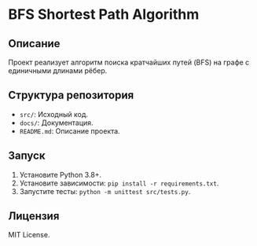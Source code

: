 # BFS Shortest Path Algorithm

## Описание
Проект реализует алгоритм поиска кратчайших путей (BFS) на графе с единичными длинами рёбер.  

## Структура репозитория
- `src/`: Исходный код.
- `docs/`: Документация.
- `README.md`: Описание проекта.  

## Запуск
1. Установите Python 3.8+.
2. Установите зависимости: `pip install -r requirements.txt`.
3. Запустите тесты: `python -m unittest src/tests.py`.

## Лицензия
MIT License.
